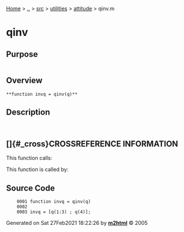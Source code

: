 [Home](../../../../../index.md) \> [..](#) \> [src](#) \> [utilities](#)
\> [attitude](index.md) \> qinv.m



# qinv

## Purpose 

``` 
```

## Overview 

``` 
**function invq = qinv(q)**
```

## Description 

```
 

```

## []{#_cross}CROSSREFERENCE INFORMATION 

This function calls:

This function is called by:

## Source Code 

```
    0001 function invq = qinv(q)
    0002 
    0003 invq = [q(1:3) ; q(4)];
```



Generated on Sat 27Feb2021 18:22:26 by
**[m2html](http://www.artefact.tk/software/matlab/m2html/ "Matlab Documentation in HTML")**
© 2005